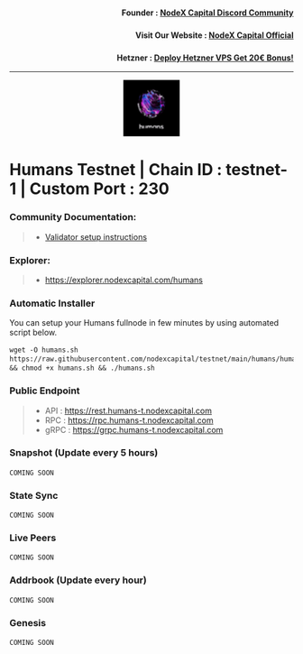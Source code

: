 <h3><p style="font-size:14px" align="right">Founder :
<a href="https://discord.gg/nodexcapital" target="_blank">NodeX Capital Discord Community</a></p></h3>
<h3><p style="font-size:14px" align="right">Visit Our Website :
<a href="https://discord.gg/nodexcapital" target="_blank">NodeX Capital Official</a></p></h3>
<h3><p style="font-size:14px" align="right">Hetzner :
<a href="https://hetzner.cloud/?ref=bMTVi7dcwSgA" target="_blank">Deploy Hetzner VPS Get 20€ Bonus!</a></h3>
<hr>

<p align="center">
  <img height="100" height="auto" src="https://raw.githubusercontent.com/Nodeist/Kurulumlar/main/logos/humans.png">
</p>

# Humans Testnet | Chain ID : testnet-1 | Custom Port : 230

### Community Documentation:
>- [Validator setup instructions](https://polkachu.com/testnets/humans)

### Explorer:
>-  https://explorer.nodexcapital.com/humans

### Automatic Installer
You can setup your Humans fullnode in few minutes by using automated script below.
```
wget -O humans.sh https://raw.githubusercontent.com/nodexcapital/testnet/main/humans/humans.sh && chmod +x humans.sh && ./humans.sh
```
### Public Endpoint

>- API : https://rest.humans-t.nodexcapital.com
>- RPC : https://rpc.humans-t.nodexcapital.com
>- gRPC : https://grpc.humans-t.nodexcapital.com

### Snapshot (Update every 5 hours)
```
COMING SOON
```

### State Sync
```
COMING SOON
```

### Live Peers
```
COMING SOON
```
### Addrbook (Update every hour)
```
COMING SOON
```
### Genesis
```
COMING SOON
```